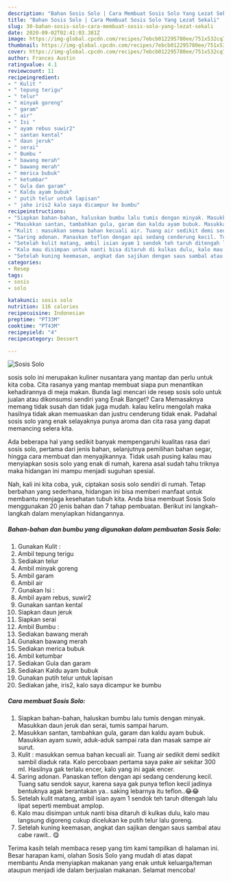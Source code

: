 ```yaml
---
description: "Bahan Sosis Solo | Cara Membuat Sosis Solo Yang Lezat Sekali"
title: "Bahan Sosis Solo | Cara Membuat Sosis Solo Yang Lezat Sekali"
slug: 30-bahan-sosis-solo-cara-membuat-sosis-solo-yang-lezat-sekali
date: 2020-09-02T02:41:03.381Z
image: https://img-global.cpcdn.com/recipes/7ebcb012295780ee/751x532cq70/sosis-solo-foto-resep-utama.jpg
thumbnail: https://img-global.cpcdn.com/recipes/7ebcb012295780ee/751x532cq70/sosis-solo-foto-resep-utama.jpg
cover: https://img-global.cpcdn.com/recipes/7ebcb012295780ee/751x532cq70/sosis-solo-foto-resep-utama.jpg
author: Frances Austin
ratingvalue: 4.1
reviewcount: 11
recipeingredient:
- " Kulit "
- " tepung terigu"
- " telur"
- " minyak goreng"
- " garam"
- " air"
- " Isi "
- " ayam rebus suwir2"
- " santan kental"
- " daun jeruk"
- " serai"
- " Bumbu "
- " bawang merah"
- " bawang merah"
- " merica bubuk"
- " ketumbar"
- " Gula dan garam"
- " Kaldu ayam bubuk"
- " putih telur untuk lapisan"
- " jahe iris2 kalo saya dicampur ke bumbu"
recipeinstructions:
- "Siapkan bahan-bahan, haluskan bumbu lalu tumis dengan minyak. Masukkan daun jeruk dan serai, tumis sampai harum."
- "Masukkan santan, tambahkan gula, garam dan kaldu ayam bubuk. Masukkan ayam suwir, aduk-aduk sampai rata dan masak sampe air surut."
- "Kulit : masukkan semua bahan kecuali air. Tuang air sedikit demi sedikit sambil diaduk rata. Kalo percobaan pertama saya pake air sekitar 300 ml. Hasilnya gak terlalu encer, kalo yang ini agak encer."
- "Saring adonan. Panaskan teflon dengan api sedang cenderung kecil. Tuang satu sendok sayur, karena saya gak punya teflon kecil jadinya bentuknya agak berantakan ya.. saking lebarnya itu teflon..😂😂"
- "Setelah kulit matang, ambil isian ayam 1 sendok teh taruh ditengah lalu lipat seperti membuat amplop."
- "Kalo mau disimpan untuk nanti bisa ditaruh di kulkas dulu, kalo mau langsung digoreng cukup dicelukan ke putih telur lalu goreng."
- "Setelah kuning keemasan, angkat dan sajikan dengan saus sambal atau cabe rawit.. 😋"
categories:
- Resep
tags:
- sosis
- solo

katakunci: sosis solo 
nutrition: 116 calories
recipecuisine: Indonesian
preptime: "PT33M"
cooktime: "PT43M"
recipeyield: "4"
recipecategory: Dessert

---
```



![Sosis Solo](https://img-global.cpcdn.com/recipes/7ebcb012295780ee/751x532cq70/sosis-solo-foto-resep-utama.jpg)


sosis solo ini merupakan kuliner nusantara yang mantap dan perlu untuk kita coba. Cita rasanya yang mantap membuat siapa pun menantikan kehadirannya di meja makan.
Bunda lagi mencari ide resep sosis solo untuk jualan atau dikonsumsi sendiri yang Enak Banget? Cara Memasaknya memang tidak susah dan tidak juga mudah. kalau keliru mengolah maka hasilnya tidak akan memuaskan dan justru cenderung tidak enak. Padahal sosis solo yang enak selayaknya punya aroma dan cita rasa yang dapat memancing selera kita.

Ada beberapa hal yang sedikit banyak mempengaruhi kualitas rasa dari sosis solo, pertama dari jenis bahan, selanjutnya pemilihan bahan segar, hingga cara membuat dan menyajikannya. Tidak usah pusing kalau mau menyiapkan sosis solo yang enak di rumah, karena asal sudah tahu triknya maka hidangan ini mampu menjadi suguhan spesial.




Nah, kali ini kita coba, yuk, ciptakan sosis solo sendiri di rumah. Tetap berbahan yang sederhana, hidangan ini bisa memberi manfaat untuk membantu menjaga kesehatan tubuh kita. Anda bisa membuat Sosis Solo menggunakan 20 jenis bahan dan 7 tahap pembuatan. Berikut ini langkah-langkah dalam menyiapkan hidangannya.

<!--inarticleads1-->

##### Bahan-bahan dan bumbu yang digunakan dalam pembuatan Sosis Solo:

1. Gunakan  Kulit :
1. Ambil  tepung terigu
1. Sediakan  telur
1. Ambil  minyak goreng
1. Ambil  garam
1. Ambil  air
1. Gunakan  Isi :
1. Ambil  ayam rebus, suwir2
1. Gunakan  santan kental
1. Siapkan  daun jeruk
1. Siapkan  serai
1. Ambil  Bumbu :
1. Sediakan  bawang merah
1. Gunakan  bawang merah
1. Sediakan  merica bubuk
1. Ambil  ketumbar
1. Sediakan  Gula dan garam
1. Sediakan  Kaldu ayam bubuk
1. Gunakan  putih telur untuk lapisan
1. Sediakan  jahe, iris2, kalo saya dicampur ke bumbu




<!--inarticleads2-->

##### Cara membuat Sosis Solo:

1. Siapkan bahan-bahan, haluskan bumbu lalu tumis dengan minyak. Masukkan daun jeruk dan serai, tumis sampai harum.
1. Masukkan santan, tambahkan gula, garam dan kaldu ayam bubuk. Masukkan ayam suwir, aduk-aduk sampai rata dan masak sampe air surut.
1. Kulit : masukkan semua bahan kecuali air. Tuang air sedikit demi sedikit sambil diaduk rata. Kalo percobaan pertama saya pake air sekitar 300 ml. Hasilnya gak terlalu encer, kalo yang ini agak encer.
1. Saring adonan. Panaskan teflon dengan api sedang cenderung kecil. Tuang satu sendok sayur, karena saya gak punya teflon kecil jadinya bentuknya agak berantakan ya.. saking lebarnya itu teflon..😂😂
1. Setelah kulit matang, ambil isian ayam 1 sendok teh taruh ditengah lalu lipat seperti membuat amplop.
1. Kalo mau disimpan untuk nanti bisa ditaruh di kulkas dulu, kalo mau langsung digoreng cukup dicelukan ke putih telur lalu goreng.
1. Setelah kuning keemasan, angkat dan sajikan dengan saus sambal atau cabe rawit.. 😋




Terima kasih telah membaca resep yang tim kami tampilkan di halaman ini. Besar harapan kami, olahan Sosis Solo yang mudah di atas dapat membantu Anda menyiapkan makanan yang enak untuk keluarga/teman ataupun menjadi ide dalam berjualan makanan. Selamat mencoba!
